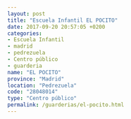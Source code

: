 ```yaml
---
layout: post
title: "Escuela Infantil EL POCITO"
date: 2017-09-20 20:57:05 +0200
categories:
- Escuela Infantil
- madrid
- pedrezuela
- Centro público
- guarderia
name: "EL POCITO"
province: "Madrid"
location: "Pedrezuela"
code: "28048014"
type: "Centro público"
permalink: /guarderias/el-pocito.html
---
```

